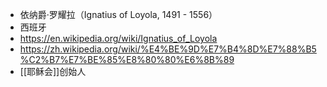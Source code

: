 - 依纳爵·罗耀拉（Ignatius of Loyola, 1491 - 1556）
- 西班牙
- https://en.wikipedia.org/wiki/Ignatius_of_Loyola
- https://zh.wikipedia.org/wiki/%E4%BE%9D%E7%B4%8D%E7%88%B5%C2%B7%E7%BE%85%E8%80%80%E6%8B%89
- [[耶稣会]]创始人